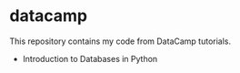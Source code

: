 # datacamp

This repository contains my code from DataCamp tutorials.

- Introduction to Databases in Python

